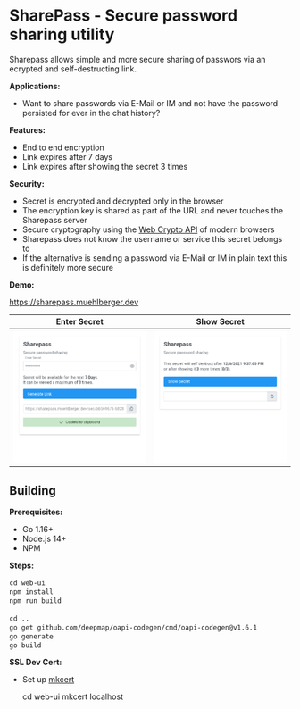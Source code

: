 # SharePass - Secure password sharing utility

Sharepass allows simple and more secure sharing of passwors via an ecrypted and self-destructing link.

**Applications:**
- Want to share passwords via E-Mail or IM and not have the password persisted for ever in the chat history?

**Features:**

- End to end encryption
- Link expires after 7 days
- Link expires after showing the secret 3 times

**Security:**

- Secret is encrypted and decrypted only in the browser
- The encryption key is shared as part of the URL and never touches the Sharepass server
- Secure cryptography using the [Web Crypto API](https://developer.mozilla.org/en-US/docs/Web/API/Web_Crypto_API) of modern browsers
- Sharepass does not know the username or service this secret belongs to
- If the alternative is sending a password via E-Mail or IM in plain text this is definitely more secure

**Demo:**

https://sharepass.muehlberger.dev

Enter Secret | Show Secret
------------ | ------------
![Screenhot enter secret](doc/img/screenshot-enter-secret.png) | ![Screenhot show secret](doc/img/screenshot-show-secret.png)


## Building

**Prerequisites:**

- Go 1.16+
- Node.js 14+
- NPM

**Steps:**
  
    cd web-ui
    npm install
    npm run build

    cd ..
    go get github.com/deepmap/oapi-codegen/cmd/oapi-codegen@v1.6.1
    go generate
    go build

**SSL Dev Cert:**

- Set up [mkcert](https://github.com/FiloSottile/mkcert)

    cd web-ui
    mkcert localhost
